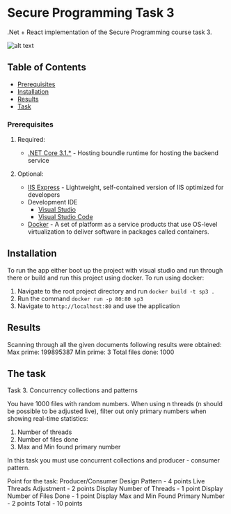 # Secure Programming Task 3 #

.Net + React implementation of the Secure Programming course task 3.

![alt text](https://i.ibb.co/LJ9B6VC/Screenshot-2020-11-01-190135.png)

## Table of Contents

- [Prerequisites](#remarks)
- [Installation](#installation)
- [Results](#Results)
- [Task](#Thetask)

### Prerequisites

1. Required:
    * [.NET Core 3.1.*](https://dotnet.microsoft.com/download/dotnet-core/3.1) - Hosting boundle runtime for hosting the backend service
    
2. Optional:
    * [IIS Express](https://docs.microsoft.com/en-us/iis/extensions/introduction-to-iis-express/iis-express-overview) - Lightweight, self-contained version of IIS optimized for developers
    * Development IDE
        * [Visual Studio](https://visualstudio.microsoft.com/downloads)
        * [Visual Studio Code](https://code.visualstudio.com/)
    * [Docker](https://www.docker.com/products/docker-desktop) -  A set of platform as a service products that use OS-level virtualization to deliver software in packages called containers.

## Installation 

To run the app either boot up the project with visual studio and run through there or build and run this project using docker. To run using docker:
1. Navigate to the root project directory and run `docker build -t sp3 .`
2. Run the command `docker run -p 80:80 sp3`
3. Navigate to `http://localhost:80` and use the application

## Results

Scanning through all the given documents following results were obtained:
Max prime: 199895387
Min prime: 3
Total files done: 1000

## The task

Task 3. Concurrency collections and patterns

You have 1000 files with random numbers. When using n threads (n should be possible to be adjusted live), filter out only primary numbers when showing real-time statistics:
1. Number of threads
2. Number of files done
3. Max and Min found primary number

In this task you must use concurrent collections and producer - consumer pattern.

Point for the task:
  Producer/Consumer Design Pattern         - 4 points
  Live Threads Adjustment                  - 2 points
  Display Number of Threads                - 1 point
  Display Number of Files Done             - 1 point
  Display Max and Min Found Primary Number - 2 points
                         Total             - 10 points